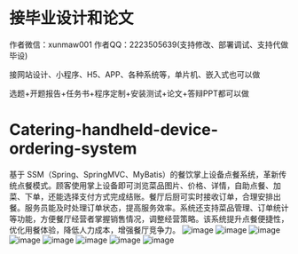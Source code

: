 # 接毕业设计和论文
作者微信：xunmaw001  作者QQ：2223505639(支持修改、部署调试、支持代做毕设)

接网站设计、小程序、H5、APP、各种系统等，单片机、嵌入式也可以做

选题+开题报告+任务书+程序定制+安装测试+论文+答辩PPT都可以做
# Catering-handheld-device-ordering-system
基于 SSM（Spring、SpringMVC、MyBatis）的餐饮掌上设备点餐系统，革新传统点餐模式。顾客使用掌上设备即可浏览菜品图片、价格、详情，自助点餐、加菜、下单，还能选择支付方式完成结账。餐厅后厨可实时接收订单，合理安排出餐。服务员能及时处理订单状态，提高服务效率。系统还支持菜品管理、订单统计等功能，方便餐厅经营者掌握销售情况，调整经营策略。该系统提升点餐便捷性，优化用餐体验，降低人力成本，增强餐厅竞争力。 
![image](https://github.com/user-attachments/assets/67c5019f-e52d-45b5-805b-d93630af1cc5)
![image](https://github.com/user-attachments/assets/da65c1f4-16c1-49d5-9038-6ce4f10f3e97)
![image](https://github.com/user-attachments/assets/f68cd614-74d4-409c-a4b1-3d6b240a2eda)
![image](https://github.com/user-attachments/assets/9070ee33-8c9b-409b-98dd-6082f8a83604)
![image](https://github.com/user-attachments/assets/904469dd-8e04-4a0a-895e-d74e6f754185)
![image](https://github.com/user-attachments/assets/07f21e9a-9e1c-4cb8-b29d-85cf006fe6ea)
![image](https://github.com/user-attachments/assets/e0ebc829-caf1-4792-80b1-a8dd3b60da1c)
![image](https://github.com/user-attachments/assets/d477ff35-d81f-47cf-8776-6c09283d9127)
